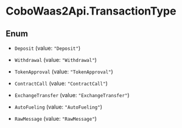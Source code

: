 # CoboWaas2Api.TransactionType

## Enum


* `Deposit` (value: `"Deposit"`)

* `Withdrawal` (value: `"Withdrawal"`)

* `TokenApproval` (value: `"TokenApproval"`)

* `ContractCall` (value: `"ContractCall"`)

* `ExchangeTransfer` (value: `"ExchangeTransfer"`)

* `AutoFueling` (value: `"AutoFueling"`)

* `RawMessage` (value: `"RawMessage"`)


